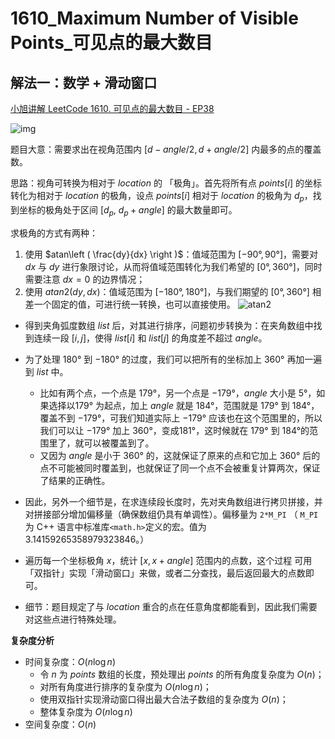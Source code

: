 # 1610_Maximum Number of Visible Points_可见点的最大数目

## 解法一：数学 + 滑动窗口

[小旭讲解 LeetCode 1610. 可见点的最大数目 - EP38](https://youtu.be/MdY0BmuHXXU)

![img](https://pic.leetcode-cn.com/1639626981-ntOxvJ-file_1639626981000)

题目大意：需要求出在视角范围内 $[d−angle/2,d+angle/2]$ 内最多的点的覆盖数。

思路：视角可转换为相对于 $location$ 的 「极角」。首先将所有点 $points[i]$ 的坐标转化为相对于 $location$ 的极角，设点 $points[i]$ 相对于 $location$ 的极角为 $d_{p}$，找到坐标的极角处于区间 $[d_{p}, \ d_{p} + angle]$ 的最大数量即可。

求极角的方式有两种：
1. 使用 $atan\left ( \frac{dy}{dx}  \right )$：值域范围为 $[-90°, 90°]$，需要对 $dx$ 与 $dy$ 进行象限讨论，从而将值域范围转化为我们希望的 $[0°,360°]$，同时需要注意 $dx = 0$ 的边界情况；
2. 使用 $atan2(dy, dx)$：值域范围为 $[-180°,180°]$，与我们期望的 $[0°,360°]$ 相差一个固定的值，可进行统一转换，也可以直接使用。
   ![atan2](https://pic.leetcode-cn.com/1639634270-OMobuf-file_1639634269661)

- 得到夹角弧度数组 $list$ 后，对其进行排序，问题初步转换为：在夹角数组中找到连续一段 $[i,j]$，使得 $list[i]$ 和 $list[j]$ 的角度差不超过 $angle$。
- 为了处理 $180°$ 到 $-180°$ 的过度，我们可以把所有的坐标加上 $360°$ 再加一遍到 $list$ 中。
    - 比如有两个点，一个点是 $179°$，另一个点是 $-179°$，$angle$ 大小是 $5°$，如果选择以$179°$ 为起点，加上 $angle$ 就是 $184°$，范围就是 $179°$ 到 $184°$，覆盖不到 $-179°$，可我们知道实际上 $-179°$ 应该也在这个范围里的，所以我们可以让 $-179°$ 加上 $360°$，变成$181°$，这时候就在 $179°$ 到 $184°$的范围里了，就可以被覆盖到了。
    - 又因为 $angle$ 是小于 $360°$ 的，这就保证了原来的点和它加上 $360°$ 后的点不可能被同时覆盖到，也就保证了同一个点不会被重复计算两次，保证了结果的正确性。

- 因此，另外一个细节是，在求连续段长度时，先对夹角数组进行拷贝拼接，并对拼接部分增加偏移量（确保数组仍具有单调性）。偏移量为 `2*M_PI` 
（ `M_PI`为 C++ 语言中标准库`<math.h>`定义的宏。值为 $3.14159265358979323846$。）

- 遍历每一个坐标极角 $x$，统计 $[x, x + angle]$ 范围内的点数，这个过程 可用「双指针」实现「滑动窗口」来做，或者二分查找，最后返回最大的点数即可。
- 细节：题目规定了与 $location$ 重合的点在任意角度都能看到，因此我们需要对这些点进行特殊处理。

**复杂度分析**
- 时间复杂度：$O(n\log{n})$
  - 令 $n$ 为 $points$ 数组的长度，预处理出 $points$ 的所有角度复杂度为 $O(n)$；
  - 对所有角度进行排序的复杂度为 $O(n\log{n})$；
  - 使用双指针实现滑动窗口得出最大合法子数组的复杂度为 $O(n)$；
  - 整体复杂度为 $O(n\log{n})$
 - 空间复杂度：$O(n)$

